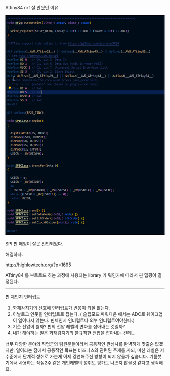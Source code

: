 Attiny84 nrf 잘 안됬던 이유

![RF24-edit](./Code_bY2ZjsRMnJ.png)

SPI 핀 매핑이 잘못 선언되었다.

해결하자.

http://highlowtech.org/?p=1695

ATtiny84 를 부트로드 하는 과정에 사용되는 library 가 뭐인가에 따라서
핀 맵핑이 결정된다.

---

핀 체인지 인터럽트

1. 화재감지기의 신호에 인터럽트가 반응이 되질 않는다.
2. 아날로그 인풋을 인터럽트로 잡는다. ( 슬립모드:파워다운 에서는 ADC로 웨이크업이 일어나지 않는다. 핀체인지 인터럽트나 외부 인터럽트여야한다.)
3. 기준 전압이 뭘까? 핀의 전압 레벨의 변화를 잡아내는 것일까?
4. 내가 해야하는 일은 화재감지기의 불규칙한 전압을 잡아내는 건데...

너무 다양한 분야의 직업군의 팀원분들이라서 공통적인 관심사를 완벽하게 맞출순 없겠지만,
일이라는 점에서 공통적인 목표는 비즈니스와 관련된 주제를 가되,
미션 레벨은 저수준에서 단계적 성취로 가는게 어제 강연해주신 방향이 되지 않을까 싶습니다.
기름붓기에서 사용하는 작심2주 같은 개인레벨의 성취도 평가도 나쁘지 않을것 같다고 생각해요.